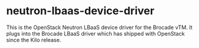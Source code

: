 # neutron-lbaas-device-driver
This is the OpenStack Neutron LBaaS device driver for the Brocade vTM.  It plugs into the Brocade LBaaS driver which has shipped with OpenStack since the Kilo release.
